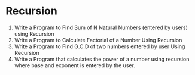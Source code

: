 # Recursion

1) Write a Program to Find Sum of N Natural Numbers (entered by users) using Recursion
2) Write a Program to Calculate Factorial of a Number Using Recursion
3) Write a Program to Find G.C.D of two numbers entered by user Using Recursion
4) Write a Program that calculates the power of a number using recursion where base and exponent is entered by the user.
